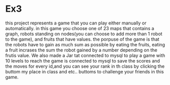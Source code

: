 # Ex3

this project represents a game that you can play either manually or automatically. in this game you choose one of 23 maps that contains a graph, robots standing on nodes(you can choose to add more than 1 robot to the game), and fruits that have values.
the porpuse of the game is that the robots have to gain as much sum as possible by eating the fruits, eating a fruit incrases the sum the robot gained by a number depending on the frutis value.
We also made a Jar tat connected to mysql to play a game with 10 levels to reach the game is connected to mysql to save the scores and the moves for every id,and you can see your rank in th class by clicking the buttom my place in class and etc.. buttoms to challenge your friends in this game.
